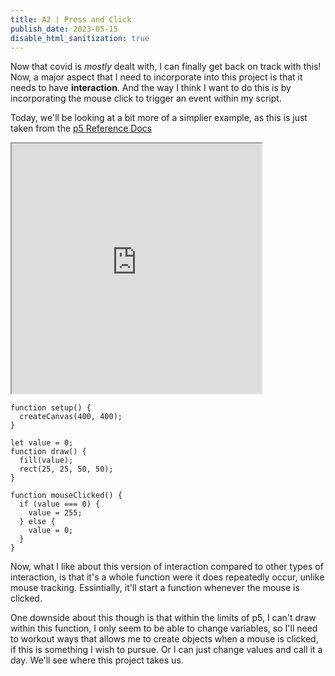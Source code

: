 ```yaml
---
title: A2 | Press and Click
publish_date: 2023-05-15
disable_html_sanitization: true
---
```


Now that covid is *mostly* dealt with, I can finally get back on track with this! Now, a major aspect that I need to incorporate into this project is that it needs to have **interaction**. And the way I think I want to do this is by incorporating the mouse click to trigger an event within my script.

Today, we'll be looking at a bit more of a simplier example, as this is just taken from the [p5 Reference Docs](https://p5js.org/reference/#/p5/mouseClicked)

<iframe src="https://editor.p5js.org/DJam98/full/cJRm7o4ziw" width="400" height="400"></iframe>

```
function setup() {
  createCanvas(400, 400);
}

let value = 0;
function draw() {
  fill(value);
  rect(25, 25, 50, 50);
}

function mouseClicked() {
  if (value === 0) {
    value = 255;
  } else {
    value = 0;
  }
}
```

Now, what I like about this version of interaction compared to other types of interaction, is that it's a whole function were it does repeatedly occur, unlike mouse tracking. Essintially, it'll start a function whenever the mouse is clicked.

One downside about this though is that within the limits of p5, I can't draw within this function, I only seem to be able to change variables, so I'll need to workout ways that allows me to create objects when a mouse is clicked, if this is something I wish to pursue. Or I can just change values and call it a day. We'll see where this project takes us.